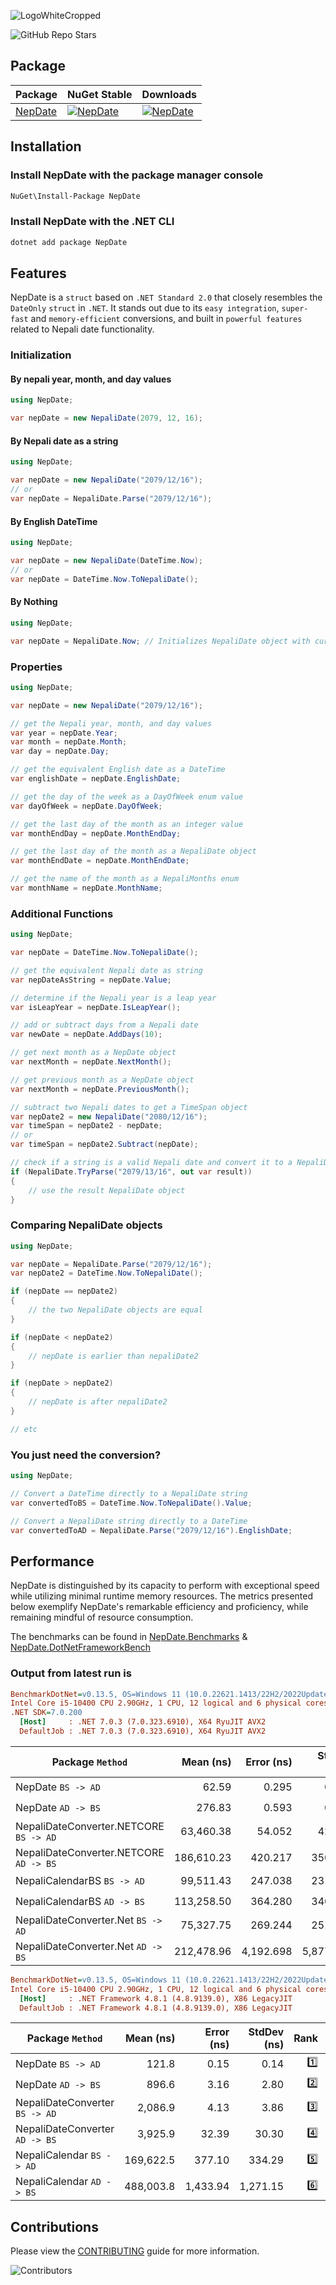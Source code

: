 ![LogoWhiteCropped](https://user-images.githubusercontent.com/37014558/231635618-bf6599e3-554e-4b02-93df-019e7b8aecc3.png)

![GitHub Repo Stars](https://img.shields.io/github/stars/TheCrossLegCoder/NepDate)

## Package

| Package                                            | NuGet Stable                                                                                      | Downloads                                                                                      |
| -------------------------------------------------- | ------------------------------------------------------------------------------------------------- | ---------------------------------------------------------------------------------------------- |
| [NepDate](https://www.nuget.org/packages/NepDate/) | [![NepDate](https://img.shields.io/nuget/v/NepDate.svg)](https://www.nuget.org/packages/NepDate/) | [![NepDate](https://img.shields.io/nuget/dt/NepDate)](https://www.nuget.org/packages/NepDate/) |

## Installation

### Install NepDate with the package manager console

```bash
NuGet\Install-Package NepDate
```

### Install NepDate with the .NET CLI

```bash
dotnet add package NepDate
```

## Features

NepDate is a `struct` based on `.NET Standard 2.0` that closely resembles the `DateOnly` `struct` in `.NET`. It stands out due to its `easy integration`, `super-fast` and `memory-efficient` conversions, and built in `powerful features` related to Nepali date functionality.

### Initialization

#### By nepali year, month, and day values

```csharp
using NepDate;

var nepDate = new NepaliDate(2079, 12, 16);
```

#### By Nepali date as a string

```csharp
using NepDate;

var nepDate = new NepaliDate("2079/12/16");
// or
var nepDate = NepaliDate.Parse("2079/12/16");
```

#### By English DateTime

```csharp
using NepDate;

var nepDate = new NepaliDate(DateTime.Now);
// or
var nepDate = DateTime.Now.ToNepaliDate();
```

#### By Nothing

```csharp
using NepDate;

var nepDate = NepaliDate.Now; // Initializes NepaliDate object with current Nepali date
```

### Properties

```csharp
using NepDate;

var nepDate = new NepaliDate("2079/12/16");

// get the Nepali year, month, and day values
var year = nepDate.Year;
var month = nepDate.Month;
var day = nepDate.Day;

// get the equivalent English date as a DateTime
var englishDate = nepDate.EnglishDate;

// get the day of the week as a DayOfWeek enum value
var dayOfWeek = nepDate.DayOfWeek;

// get the last day of the month as an integer value
var monthEndDay = nepDate.MonthEndDay;

// get the last day of the month as a NepaliDate object
var monthEndDate = nepDate.MonthEndDate;

// get the name of the month as a NepaliMonths enum
var monthName = nepDate.MonthName;
```

### Additional Functions

```csharp
using NepDate;

var nepDate = DateTime.Now.ToNepaliDate();

// get the equivalent Nepali date as string
var nepDateAsString = nepDate.Value;

// determine if the Nepali year is a leap year
var isLeapYear = nepDate.IsLeapYear();

// add or subtract days from a Nepali date
var newDate = nepDate.AddDays(10);

// get next month as a NepDate object
var nextMonth = nepDate.NextMonth();

// get previous month as a NepDate object
var nextMonth = nepDate.PreviousMonth();

// subtract two Nepali dates to get a TimeSpan object
var nepDate2 = new NepaliDate("2080/12/16");
var timeSpan = nepDate2 - nepDate;
// or
var timeSpan = nepDate2.Subtract(nepDate);

// check if a string is a valid Nepali date and convert it to a NepaliDate object
if (NepaliDate.TryParse("2079/13/16", out var result))
{
    // use the result NepaliDate object
}
```

### Comparing NepaliDate objects

```csharp
using NepDate;

var nepDate = NepaliDate.Parse("2079/12/16");
var nepDate2 = DateTime.Now.ToNepaliDate();

if (nepDate == nepDate2)
{
    // the two NepaliDate objects are equal
}

if (nepDate < nepDate2)
{
    // nepDate is earlier than nepaliDate2
}

if (nepDate > nepDate2)
{
    // nepDate is after nepaliDate2
}

// etc
```

### You just need the conversion?

```csharp
using NepDate;

// Convert a DateTime directly to a NepaliDate string
var convertedToBS = DateTime.Now.ToNepaliDate().Value;

// Convert a NepaliDate string directly to a DateTime
var convertedToAD = NepaliDate.Parse("2079/12/16").EnglishDate;
```

## Performance

NepDate is distinguished by its capacity to perform with exceptional speed while utilizing minimal runtime memory resources. The metrics presented below exemplify NepDate's remarkable efficiency and proficiency, while remaining mindful of resource consumption.

The benchmarks can be found in [NepDate.Benchmarks](https://github.com/TheCrossLegCoder/NepDate/tree/main/benchmarks/NepDate.Benchmarks) & [NepDate.DotNetFrameworkBench](https://github.com/TheCrossLegCoder/NepDate/tree/main/benchmarks/NepDate.DotNetFrameworkBench)

### Output from latest run is

```ini
BenchmarkDotNet=v0.13.5, OS=Windows 11 (10.0.22621.1413/22H2/2022Update/SunValley2)
Intel Core i5-10400 CPU 2.90GHz, 1 CPU, 12 logical and 6 physical cores
.NET SDK=7.0.200
  [Host]     : .NET 7.0.3 (7.0.323.6910), X64 RyuJIT AVX2
  DefaultJob : .NET 7.0.3 (7.0.323.6910), X64 RyuJIT AVX2
```

| Package `Method`                       |  Mean (ns) | Error (ns) | StdDev (ns) | Rank | Allocated (B) |
| -------------------------------------- | ---------: | ---------: | ----------: | ---: | ------------: |
| NepDate `BS -> AD`                     |      62.59 |      0.295 |       0.261 |   1️⃣ |             - |
| NepDate `AD -> BS`                     |     276.83 |      0.593 |       0.526 |   2️⃣ |           120 |
| NepaliDateConverter.NETCORE `BS -> AD` |  63,460.38 |     54.052 |      42.201 |   3️⃣ |         20176 |
| NepaliDateConverter.NETCORE `AD -> BS` | 186,610.23 |    420.217 |     350.901 |   7️⃣ |         20160 |
| NepaliCalendarBS `BS -> AD`            |  99,511.43 |    247.038 |     231.080 |   5️⃣ |        159328 |
| NepaliCalendarBS `AD -> BS`            | 113,258.50 |    364.280 |     340.748 |   6️⃣ |        158760 |
| NepaliDateConverter.Net `BS -> AD`     |  75,327.75 |    269.244 |     251.851 |   4️⃣ |         20176 |
| NepaliDateConverter.Net `AD -> BS`     | 212,478.96 |  4,192.698 |   5,877.576 |   8️⃣ |         20160 |

```ini
BenchmarkDotNet=v0.13.5, OS=Windows 11 (10.0.22621.1413/22H2/2022Update/SunValley2)
Intel Core i5-10400 CPU 2.90GHz, 1 CPU, 12 logical and 6 physical cores
  [Host]     : .NET Framework 4.8.1 (4.8.9139.0), X86 LegacyJIT
  DefaultJob : .NET Framework 4.8.1 (4.8.9139.0), X86 LegacyJIT
```

| Package `Method`               | Mean (ns) | Error (ns) | StdDev (ns) | Rank | Allocated (B) |
| ------------------------------ | --------: | ---------: | ----------: | ---: | ------------: |
| NepDate `BS -> AD`             |     121.8 |       0.15 |        0.14 |   1️⃣ |             - |
| NepDate `AD -> BS`             |     896.6 |       3.16 |        2.80 |   2️⃣ |           413 |
| NepaliDateConverter `BS -> AD` |   2,086.9 |       4.13 |        3.86 |   3️⃣ |          2948 |
| NepaliDateConverter `AD -> BS` |   3,925.9 |      32.39 |       30.30 |   4️⃣ |          3041 |
| NepaliCalendar `BS -> AD`      | 169,622.5 |     377.10 |      334.29 |   5️⃣ |           230 |
| NepaliCalendar `AD -> BS`      | 488,003.8 |   1,433.94 |    1,271.15 |   6️⃣ |           312 |

## Contributions

Please view the [CONTRIBUTING](https://github.com/TheCrossLegCoder/NepDate/blob/main/CONTRIBUTING.md) guide for more information.

![Contributors](https://contrib.rocks/image?repo=TheCrossLegCoder/NepDate&anon=1)
